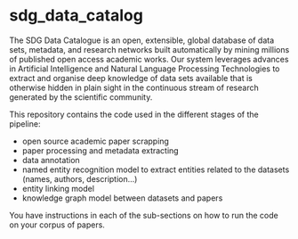 # sdg_data_catalog
 The SDG Data Catalogue is an open, extensible, global database of data sets, metadata, and research networks built automatically by mining millions of published open access academic works. Our system leverages advances in Artificial Intelligence and Natural Language Processing Technologies to extract and organise deep knowledge of data sets available that is otherwise hidden in plain sight in the continuous stream of research generated by the scientific community.
 
 This repository contains the code used in the different stages of the pipeline:
 - open source academic paper scrapping 
 - paper processing and metadata extracting
 - data annotation 
 - named entity recognition model to extract entities related to the datasets (names, authors, description...)
 - entity linking model
 - knowledge graph model between datasets and papers

You have instructions in each of the sub-sections on how to run the code on your corpus of papers.
 
 

